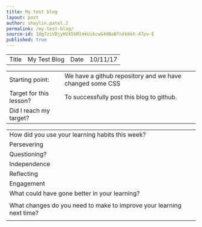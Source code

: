 ```yaml
---
title: My test blog
layout: post
author: shaylin.patel.2
permalink: /my-test-blog/
source-id: 1Og7ziVDjyHVX5GRlmkUi6cwG4dNaBTnXk6kh-47pv-E
published: true
---
```

<table>
  <tr>
    <td>Title</td>
    <td>My Test Blog</td>
    <td>Date</td>
    <td>10/11/17</td>
  </tr>
</table>


<table>
  <tr>
    <td>Starting point:</td>
    <td>We have a github repository and we have changed some CSS</td>
  </tr>
  <tr>
    <td>Target for this lesson?</td>
    <td>To  successfully post this blog to github.</td>
  </tr>
  <tr>
    <td>Did I reach my target? </td>
    <td></td>
  </tr>
</table>


<table>
  <tr>
    <td>How did you use your learning habits this week?</td>
    <td></td>
  </tr>
  <tr>
    <td>Persevering</td>
    <td></td>
  </tr>
  <tr>
    <td>Questioning?</td>
    <td></td>
  </tr>
  <tr>
    <td>Independence</td>
    <td></td>
  </tr>
  <tr>
    <td>Reflecting</td>
    <td></td>
  </tr>
  <tr>
    <td>Engagement</td>
    <td></td>
  </tr>
  <tr>
    <td>What could have gone better in your learning?</td>
    <td></td>
  </tr>
  <tr>
    <td></td>
    <td></td>
  </tr>
  <tr>
    <td>What changes do you need to make to improve your learning next time?</td>
    <td></td>
  </tr>
  <tr>
    <td></td>
    <td></td>
  </tr>
</table>


